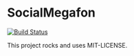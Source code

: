 # SocialMegafon

[![Build Status](https://secure.travis-ci.org/shaliko/social_megafon.png)](http://travis-ci.org/shaliko/social_megafon)

This project rocks and uses MIT-LICENSE.